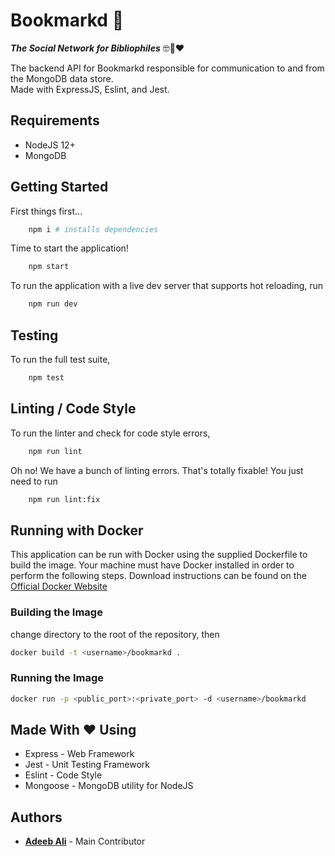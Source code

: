 # Bookmarkd 📖

**_The Social Network for Bibliophiles_** 🤓📖❤️

The backend API for Bookmarkd responsible for communication to and from the MongoDB data store.  
Made with ExpressJS, Eslint, and Jest.  

## Requirements

* NodeJS 12+
* MongoDB

## Getting Started

First things first...

```bash
    npm i # installs dependencies
```

Time to start the application!

```bash
    npm start
```

To run the application with a live dev server that supports hot reloading, run

```bash
    npm run dev
```

## Testing

To run the full test suite,

```bash
    npm test
```

## Linting / Code Style

To run the linter and check for code style errors,

``` bash
    npm run lint
```

Oh no! We have a bunch of linting errors. That's totally fixable! You just need to run

```bash
    npm run lint:fix
```

## Running with Docker

This application can be run with Docker using the supplied Dockerfile to build the image.
Your machine must have Docker installed in order to perform the following steps. Download instructions can be found on the [Official Docker Website](https://docs.docker.com/get-docker/)

### Building the Image

change directory to the root of the repository, then

```bash
docker build -t <username>/bookmarkd .
```

### Running the Image

```bash
docker run -p <public_port>:<private_port> -d <username>/bookmarkd
```

## Made With ❤️ Using

* Express - Web Framework
* Jest - Unit Testing Framework
* Eslint - Code Style
* Mongoose - MongoDB utility for NodeJS

## Authors

* __[Adeeb Ali](https://github.com/AdeebAli)__ - Main Contributor
